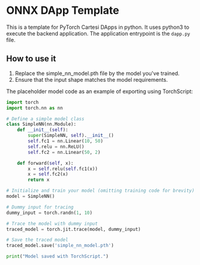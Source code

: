 # ONNX DApp Template

This is a template for PyTorch Cartesi DApps in python. It uses python3 to execute the backend application.
The application entrypoint is the `dapp.py` file.

## How to use it
1. Replace the simple_nn_model.pth file by the model you've trained.
2. Ensure that the input shape matches the model requirements.

The placeholder model code as an example of exporting using TorchScript:
```python
import torch
import torch.nn as nn

# Define a simple model class
class SimpleNN(nn.Module):
    def __init__(self):
        super(SimpleNN, self).__init__()
        self.fc1 = nn.Linear(10, 50)
        self.relu = nn.ReLU()
        self.fc2 = nn.Linear(50, 2)

    def forward(self, x):
        x = self.relu(self.fc1(x))
        x = self.fc2(x)
        return x

# Initialize and train your model (omitting training code for brevity)
model = SimpleNN()

# Dummy input for tracing
dummy_input = torch.randn(1, 10)

# Trace the model with dummy input
traced_model = torch.jit.trace(model, dummy_input)

# Save the traced model
traced_model.save('simple_nn_model.pth')

print("Model saved with TorchScript.")

```
